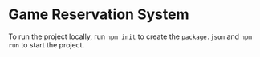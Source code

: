 # Game Reservation System

To run the project locally, run ```npm init``` to create the ```package.json``` and ```npm run``` to start the project.
